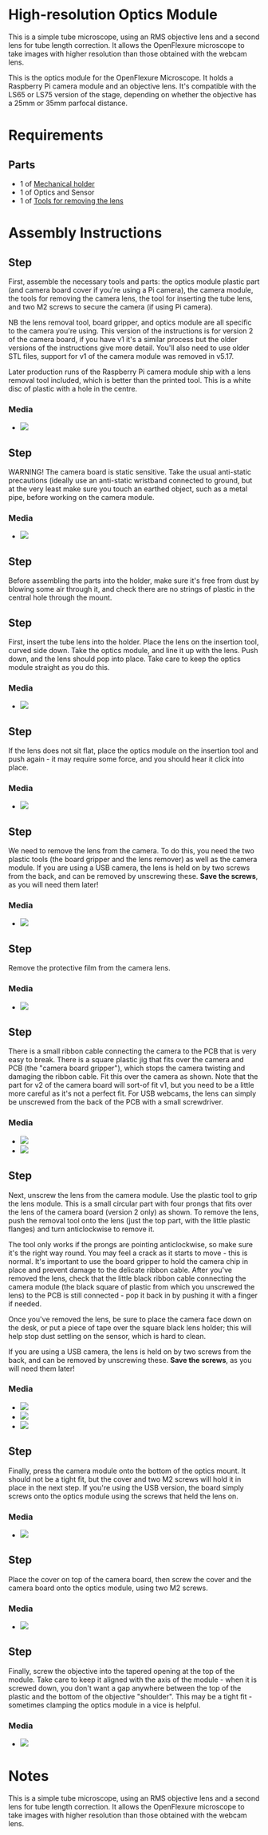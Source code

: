 # High-resolution Optics Module
This is a simple tube microscope, using an RMS objective lens and a second lens for tube length correction.  It allows the OpenFlexure microscope to take images with higher resolution than those obtained with the webcam lens.

This is the optics module for the OpenFlexure Microscope.  It holds a Raspberry Pi camera module and an objective lens.  It's compatible with the LS65 or LS75 version of the stage, depending on whether the objective has a 25mm or 35mm parfocal distance.

# Requirements
## Parts
*   1 of [Mechanical holder](./parts/optics_module_plastic_parts)
*   1 of Optics and Sensor
*   1 of [Tools for removing the lens](./parts/camera_lens_removal_tools)


# Assembly Instructions
## Step

First, assemble the necessary tools and parts: the optics module plastic part (and camera board cover if you're using a Pi camera), the camera module, the tools for removing the camera lens, the tool for inserting the tube lens, and two M2 screws to secure the camera (if using Pi camera).

 
NB the lens removal tool, board gripper, and optics module are all specific to the camera you're using.  This version of the instructions is for version 2 of the camera board, if you have v1 it's a similar process but the older versions of the instructions give more detail.  You'll also need to use older STL files, support for v1 of the camera module was removed in v5.17.

 
Later production runs of the Raspberry Pi camera module ship with a lens removal tool included, which is better than the printed tool.  This is a white disc of plastic with a hole in the centre.

 
### Media
*   ![](./images/hires_optics_0.jpg)

## Step
WARNING! The camera board is static sensitive.  Take the usual anti-static precautions (ideally use an anti-static wristband connected to ground, but at the very least make sure you touch an earthed object, such as a metal pipe, before working on the camera module.
### Media
*   ![](./images/static_warning.png)

## Step
Before assembling the parts into the holder, make sure it's free from dust by blowing some air through it, and check there are no strings of plastic in the central hole through the mount.

## Step
First, insert the tube lens into the holder.  Place the lens on the insertion tool, curved side down.  Take the optics module, and line it up with the lens.  Push down, and the lens should pop into place.  Take care to keep the optics module straight as you do this.
### Media
*   ![](./images/hires_optics_tubelens_1.jpg)

## Step
If the lens does not sit flat, place the optics module on the insertion tool and push again - it may require some force, and you should hear it click into place.
### Media
*   ![](./images/hires_optics_tubelens_2.jpg)

## Step
We need to remove the lens from the camera.  To do this, you need the two plastic tools (the board gripper and the lens remover) as well as the camera module.  If you are using a USB camera, the lens is held on by two screws from the back, and can be removed by unscrewing these. **Save the screws**, as you will need them later!
### Media
*   ![](./images/picam2_lens_removal_0.jpg)

## Step
Remove the protective film from the camera lens.
### Media
*   ![](./images/picam2_film_removal.jpg)

## Step
There is a small ribbon cable connecting the camera to the PCB that is very easy to break.  There is a square plastic jig that fits over the camera and PCB (the "camera board gripper"), which stops the camera twisting and damaging the ribbon cable.  Fit this over the camera as shown.  Note that the part for v2 of the camera board will sort-of fit v1, but you need to be a little more careful as it's not a perfect fit.  For USB webcams, the lens can simply be unscrewed from the back of the PCB with a small screwdriver.
### Media
*   ![](./images/picam2_board_gripper_1.jpg)
*   ![](./images/picam2_board_gripper_2.jpg)

## Step

Next, unscrew the lens from the camera module.  Use the plastic tool to grip the lens module.  This is a small circular part with four prongs that fits over the lens of the camera board (version 2 only) as shown.  To remove the lens, push the removal tool onto the lens (just the top part, with the little plastic flanges) and turn anticlockwise to remove it.

 
The tool only works if the prongs are pointing anticlockwise, so make sure it's the right way round.  You may feel a crack as it starts to move - this is normal.  It's important to use the board gripper to hold the camera chip in place and prevent damage to the delicate ribbon cable.  After you've removed the lens, check that the little black ribbon cable connecting the camera module (the black square of plastic from which you unscrewed the lens) to the PCB is still connected - pop it back in by pushing it with a finger if needed.

 
Once you've removed the lens, be sure to place the camera face down on the desk, or put a piece of tape over the square black lens holder; this will help stop dust settling on the sensor, which is hard to clean.

 
If you are using a USB camera, the lens is held on by two screws from the back, and can be removed by unscrewing these. **Save the screws**, as you will need them later!

 
### Media
*   ![](./images/picam2_lens_removal_1.jpg)
*   ![](./images/picam2_lens_removal_2.jpg)
*   ![](./images/picam2_lens_removal_3.jpg)

## Step
Finally, press the camera module onto the bottom of the optics mount.  It should not be a tight fit, but the cover and two M2 screws will hold it in place in the next step.  If you're using the USB version, the board simply screws onto the optics module using the screws that held the lens on.
### Media
*   ![](./images/hires_optics_camera_1.jpg)

## Step
Place the cover on top of the camera board, then screw the cover and the camera board onto the optics module, using two M2 screws.
### Media
*   ![](./images/camera_screws_1.jpg)

## Step
Finally, screw the objective into the tapered opening at the top of the module.  Take care to keep it aligned with the axis of the module - when it is screwed down, you don't want a gap anywhere between the top of the plastic and the bottom of the objective "shoulder".  This may be a tight fit - sometimes clamping the optics module in a vice is helpful.
### Media
*   ![](./images/hires_optics_objective_1.jpg)



# Notes
This is a simple tube microscope, using an RMS objective lens and a second lens for tube length correction.  It allows the OpenFlexure microscope to take images with higher resolution than those obtained with the webcam lens.

